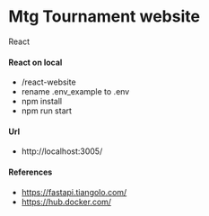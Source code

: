 # Mtg Tournament website
React

#### React on local
- /react-website
- rename .env_example to .env
- npm install
- npm run start

#### Url
- http://localhost:3005/


#### References
- https://fastapi.tiangolo.com/
- https://hub.docker.com/
